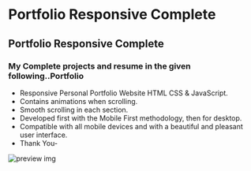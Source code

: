 # Portfolio Responsive Complete
## Portfolio Responsive Complete
### My Complete projects and resume in the given following..Portfolio

- Responsive Personal Portfolio Website HTML CSS & JavaScript.
- Contains animations when scrolling.
- Smooth scrolling in each section.
- Developed first with the Mobile First methodology, then for desktop.
- Compatible with all mobile devices and with a beautiful and pleasant user interface.
- Thank You-

![preview img](/preview.png)


